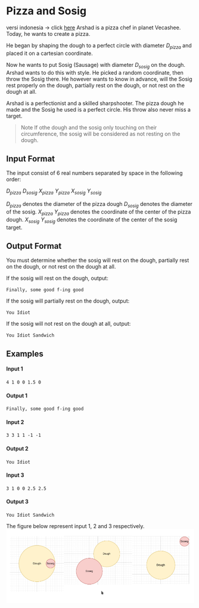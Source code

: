# Pizza and Sosig
versi indonesia -> click [here](/reee_tacc/asistensi/problems/pizzasosig/index_id.html)
Arshad is a pizza chef in planet Vecashee. Today, he wants to create a pizza.

He began by shaping the dough to a perfect circle with diameter $D_{pizza}$ and placed it on a cartesian coordinate.

Now he wants to put Sosig (Sausage) with diameter $D_{sosig}$ on the dough. Arshad wants to do this with style. He picked a random coordinate, then throw the Sosig there. He however wants to know in advance, will the Sosig rest properly on the dough, partially rest on the dough, or not rest on the dough at all.

Arshad is a perfectionist and a skilled sharpshooter. The pizza dough he made and the Sosig he used is a perfect circle. His throw also never miss a target.

> Note
> If othe dough and the sosig only touching on their circumference, the sosig will be considered as not resting on the dough.
## Input Format
The input consist of 6 real numbers separated by space in the following order:

$D_{pizza}$ $D_{sosig}$ $X_{pizza}$ $Y_{pizza}$ $X_{sosig}$ $Y_{sosig}$

$D_{pizza}$ denotes the diameter of the pizza dough
$D_{sosig}$ denotes the diameter of the sosig.
$X_{pizza}$ $Y_{pizza}$ denotes the coordinate of the center of the pizza dough.
$X_{sosig}$ $Y_{sosig}$ denotes the coordinate of the center of the sosig target.

## Output Format
You must determine whether the sosig will rest on the dough, partially rest on the dough, or not rest on the dough at all.

If the sosig will rest on the dough, output:
```
Finally, some good f-ing good
```
If the sosig will partially rest on the dough, output:
```
You Idiot
```
If the sosig will not rest on the dough at all, output:
```
You Idiot Sandwich
```

## Examples
#### Input 1
```
4 1 0 0 1.5 0
```
#### Output 1
```
Finally, some good f-ing good
```
#### Input 2
```
3 3 1 1 -1 -1 
```
#### Output 2
```
You Idiot
```

#### Input 3
```
3 1 0 0 2.5 2.5
```
#### Output 3
```
You Idiot Sandwich
```

The figure below represent input 1, 2 and 3 respectively.
![example](example.png)
